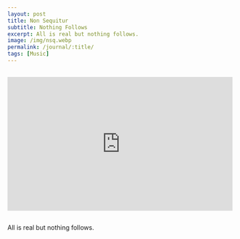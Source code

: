 ```yaml
---
layout: post
title: Non Sequitur
subtitle: Nothing Follows
excerpt: All is real but nothing follows.
image: /img/nsq.webp
permalink: /journal/:title/
tags: [Music]
---
```

<div style="padding-top:15px; padding-bottom:15px;">
<iframe width="100%" height="300" scrolling="no" frameborder="no" allow="autoplay" src="https://w.soundcloud.com/player/?url=https%3A//api.soundcloud.com/tracks/252321809&color=%23ff5500&auto_play=false&hide_related=false&show_comments=true&show_user=true&show_reposts=false&show_teaser=true&visual=true"></iframe>
</div>

All is real but nothing follows.
